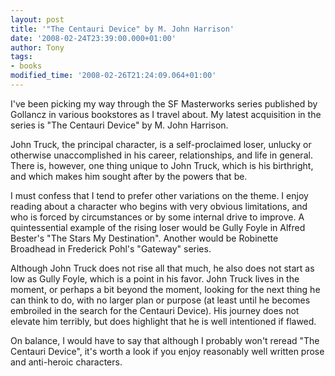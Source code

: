 ```yaml
---
layout: post
title: '"The Centauri Device" by M. John Harrison'
date: '2008-02-24T23:39:00.000+01:00'
author: Tony
tags:
- books
modified_time: '2008-02-26T21:24:09.064+01:00'
---
```


I've been picking my way through the SF Masterworks series published by Gollancz
in various bookstores as I travel about. My latest acquisition in the series is
"The Centauri Device" by M. John Harrison.

John Truck, the principal character, is a self-proclaimed loser, unlucky or
otherwise unaccomplished in his career, relationships, and life in general.
There is, however, one thing unique to John Truck, which is his birthright, and
which makes him sought after by the powers that be.

I must confess that I tend to prefer other variations on the theme. I enjoy
reading about a character who begins with very obvious limitations, and who is
forced by circumstances or by some internal drive to improve. A quintessential
example of the rising loser would be Gully Foyle in Alfred Bester's "The Stars
My Destination". Another would be Robinette Broadhead in Frederick Pohl's
"Gateway" series.

Although John Truck does not rise all that much, he also does not start as low
as Gully Foyle, which is a point in his favor. John Truck lives in the moment,
or perhaps a bit beyond the moment, looking for the next thing he can think to
do, with no larger plan or purpose (at least until he becomes embroiled in the
search for the Centauri Device). His journey does not elevate him terribly, but
does highlight that he is well intentioned if flawed.

On balance, I would have to say that although I probably won't reread "The
Centauri Device", it's worth a look if you enjoy reasonably well written prose
and anti-heroic characters.